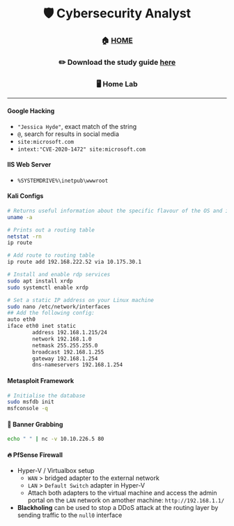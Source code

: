<div align='center'>

# 🛡️ Cybersecurity Analyst

### 🏠 [HOME](README.md)
### ✏️ Download the study guide [here](https://comptiacdn.azureedge.net/webcontent/docs/default-source/exam-objectives/comptia-cysa-cs0-002-exam-objectives-(6-0).pdf?sfvrsn=86668f47_2)


### 🖥️ Home Lab

</div>


- - -

#### Google Hacking
+ `"Jessica Hyde"`, exact match of the string
+ `@`, search for results in social media
+ `site:microsoft.com`
+ `intext:"CVE-2020-1472" site:microsoft.com`


#### IIS Web Server
+ `%SYSTEMDRIVE%\inetpub\wwwroot`

#### Kali Configs
  
```sh
# Returns useful information about the specific flavour of the OS and its kernel
uname -a

# Prints out a routing table
netstat -rn
ip route

# Add route to routing table
ip route add 192.168.222.52 via 10.175.30.1

# Install and enable rdp services
sudo apt install xrdp
sudo systemctl enable xrdp

# Set a static IP address on your Linux machine
sudo nano /etc/network/interfaces
## Add the following config: 
auto eth0
iface eth0 inet static
        address 192.168.1.215/24
        network 192.168.1.0
        netmask 255.255.255.0
        broadcast 192.168.1.255
        gateway 192.168.1.254
        dns-nameservers 192.168.1.254
```

#### Metasploit Framework

```sh
# Initialise the database
sudo msfdb init
msfconsole -q
```

#### 🚩 **Banner Grabbing**
```sh
echo " " | nc -v 10.10.226.5 80
```

#### 🔥 PfSense Firewall
+ Hyper-V / Virtualbox setup
   + `WAN` > bridged adapter to the external network
   + `LAN` > `Default Switch` adapter in Hyper-V
   + Attach both adapters to the virtual machine and access the admin portal on the `LAN` network on amother machine: `http://192.168.1.1/`
+ **Blackholing** can be used to stop a DDoS attack at the routing layer by sending traffic to the `null0` interface
